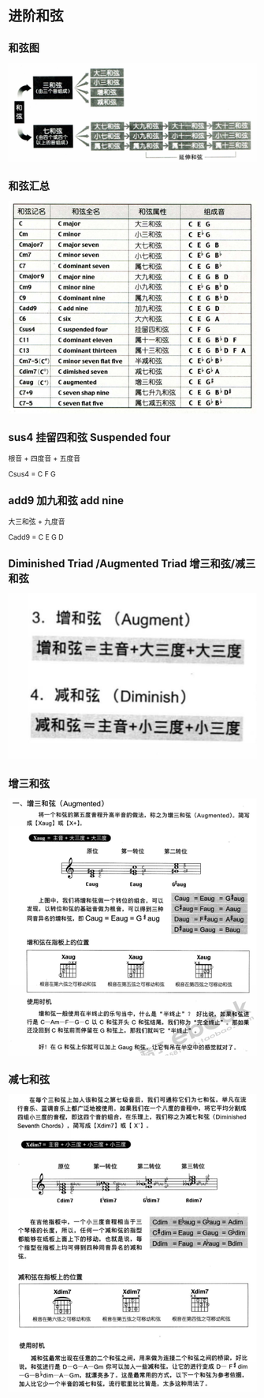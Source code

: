 
# 进阶和弦
## 和弦图
![](../images/basic/chord.png)

## 和弦汇总
![](../images/basic/all_triad.png)

## sus4 挂留四和弦 Suspended four
根音 + 四度音 + 五度音

Csus4 = C F G

## add9 加九和弦 add nine
大三和弦 + 九度音

Cadd9 = C E G D

## Diminished Triad /Augmented Triad 增三和弦/减三和弦
![](../images/basic/augment_diminish.png)

## 增三和弦
![](../images/basic/aug.png)

## 减七和弦
![](../images/basic/dim.png)
